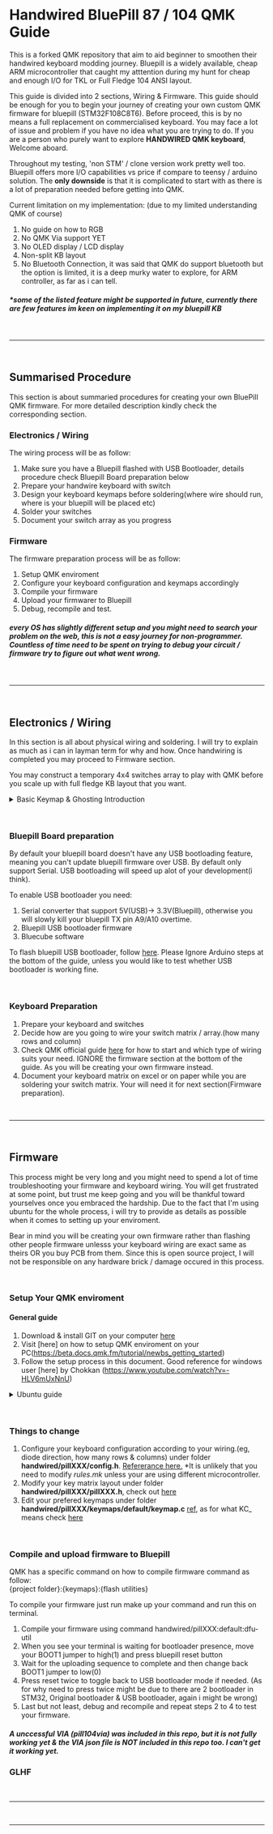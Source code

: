 # Handwired BluePill 87 / 104 QMK Guide
This is a forked QMK repository that aim to aid beginner to smoothen their handwired keyboard modding journey. Bluepill is a widely available, cheap ARM microcontroller that caught my atttention during my hunt for cheap and enough I/O for TKL or Full Fledge 104 ANSI layout. 

This guide is divided into 2 sections, Wiring & Firmware. This guide should be enough for you to begin your journey of creating your own custom QMK firmware for bluepill (STM32F108C8T6). Before proceed, this is by no means a full replacement on commercialised keyboard. You may face a lot of issue and problem if you have no idea what you are trying to do. If you are a person who purely want to explore **HANDWIRED QMK keyboard**, Welcome aboard.  

Throughout my testing, 'non STM' / clone version work pretty well too. Bluepill offers more I/O capabilities vs price if compare to teensy / arduino solution. 
The **only downside** is that it is complicated to start with as there is a lot of preparation needed before  getting into QMK. 

Current limitation on my implementation: (due to my limited understanding QMK of course)
1. No guide on how to RGB
2. No QMK Via support YET
3. No OLED display / LCD display 
4. Non-split KB layout
5. No Bluetooth Connection, it was said that QMK do support bluetooth but the option is limited,  it is a deep murky water to explore, for ARM controller, as far as i can tell. 

##### *some of the listed feature might be supported in future, currently there are few features im keen on implementing it on my bluepill KB
 
 &nbsp; 
 &nbsp; 
 ****
 &nbsp;  
 ## Summarised Procedure 
 This section is about summaried procedures for creating your own BluePill QMK firmware. For more detailed description kindly check the corresponding section. 
### Electronics / Wiring 
The wiring process will be as follow: 
1. Make sure you have a Bluepill flashed with USB Bootloader, details procedure check Bluepill Board preparation below
2. Prepare your handwire keyboard with switch
3. Design your keyboard keymaps before soldering(where wire should run, where is your bluepill will be placed etc)
4. Solder your switches  
5. Document your switch array as you progress 

### Firmware 
The firmware preparation process will be as follow: 
1. Setup QMK enviroment 
2. Configure your keyboard configuration and keymaps accordingly 
3. Compile your firmware
4. Upload your firmwarer to Bluepill
6. Debug, recompile and test.
##### every OS has slightly different setup and you might need to search your problem on the web, this is not a easy journey for non-programmer. Countless of time need to be spent on trying to debug your circuit / firmware try to figure out what went wrong. 
 &nbsp; 
 &nbsp; 
 ****
 &nbsp; 
## Electronics / Wiring
In this section is all about physical wiring and soldering. I will try to explain as much as i can in layman term for why and how. Once handwiring is completed you may proceed to Firmware section. 

You may construct a temporary 4x4 switches array to play with QMK before you scale up with full fledge KB layout that you want. 

<details>
<summary>Basic Keymap &  Ghosting Introduction</summary>

### Switch / Key Matrix(AKA Keymaps)
Due to limited I/O availabe, it is impossible for each switch to have its own 'private access lane' to tell your microcontroller that it was stroke. Instead all switch will connected in a array or grid, consisted of multiple rows and columns. 

Microcontroller will then scan the row and column over and over again to see if any key was struck during scanning. This is where you need to create a grid of your switches and input your switch array / grid as keymaps in QMK

### Anti Ghosting
Anti ghosting is defined as 2 or more neighbouring switches was stroke and due to how switches are connected in a grid, your keyboard though that you stroked additional keys that you didn't. Visit [here](https://beebom.com/keyboard-ghosting-explained/) for detailed explaination on this topic. N key roll over & ghosting might be more complicated than you think it is. 

Possible Solution:      

1. Very important to have good keymap design. General rule will be try to utilse as much I/O as possible for your keymaps. It ease the wiring and ghosting is less likely to occur.    
2. Adding Diode might help. 
3. Enable QMK Anti Ghosting algoritm(not recommended as sometimes might stop you from input certain key combination )
</details>

&nbsp;
&nbsp; 

### Bluepill Board preparation 
By default your bluepill board doesn't have any USB bootloading feature, meaning you can't update bluepill firmware over USB. By default only support Serial. USB bootloading will speed up alot of your development(i think).

To enable USB bootloader you need: 
1. Serial converter that support 5V(USB)-> 3.3V(Bluepill), otherwise you will slowly kill your bluepill TX pin A9/A10 overtime.
2. Bluepill USB bootloader firmware
3. Bluecube software

To flash bluepill USB bootloader, follow [here](https://www.electronicshub.org/how-to-upload-stm32f103c8t6-usb-bootloader/). Please Ignore Arduino steps at the bottom of the guide, unless you would like to test whether USB bootloader is working fine.

&nbsp; 
&nbsp; 

### Keyboard Preparation 
1. Prepare your keyboard and switches
2. Decide how are you going to wire your switch matrix / array.(how many rows and column) 
3. Check QMK official guide [here](https://beta.docs.qmk.fm/using-qmk/guides/keyboard-building/hand_wire) for how to start and which type of wiring suits your need. IGNORE the firmware section at the bottom of the guide. As you will be creating your own firmware instead.
4. Document your keyboard matrix on excel or on paper while you are soldering your switch matrix. Your will need it for next section(Firmware preparation).  
 
 &nbsp; 
 &nbsp; 
 ****
 &nbsp; 
## Firmware 
This process might be very long and you might need to spend a lot of time troubleshooting your firmware and keyboard wiring. You will get frustrated at some point, but trust me keep going and you will be thankful toward yourselves once you embraced the hardship. Due to the fact that I'm using ubuntu for the whole process, i will try to provide as details as possible when it comes to setting up your enviroment. 

Bear in mind you will be creating your own firmware rather than flashing other people firmware unlesss your keyboard wiring are exact same as theirs OR you buy PCB from them. Since this is open source project, I will not be responsible on any hardware brick / damage occured in this process. 

&nbsp;
&nbsp; 

### Setup Your QMK enviroment
#### General guide
1. Download & install GIT on your computer [here](https://git-scm.com/download/)
2. Visit [here] on how to setup QMK enviroment on your PC(https://beta.docs.qmk.fm/tutorial/newbs_getting_started)
3. Follow the setup process in this document. 
Good reference for windows user [here] by  Chokkan (https://www.youtube.com/watch?v=-HLV6mUxNnU)
<details>
<summary>Ubuntu guide</summary>
1. Download GIT on your computer [here](https://git-scm.com/download/)
2. Download (QMK firmware)[https://github.com/qmk/qmk_firmware] code by running **git clone https://github.com/qmk/qmk_firmware.git** on your computer terminal. Details tutorial on how to [git clone](https://www.jcchouinard.com/clone-github-repository-on-windows/)
3. Setup your QMK enviroment depends on your Distro OS.
4. Use Code Editor of your choice(VisualStudio Code, ATOM, Sublime) and open the QMK firmware folder. 
5. Start editing / change according to your keymaps. 

##### Git is a version control and code sharing software. Nothing malicious, you will need git to 'download' QMK code to your computer first. 
</details>

&nbsp;
&nbsp; 

### Things to change
1. Configure your keyboard configuration according to your wiring.(eg, diode direction, how many rows & columns) under folder **handwired/pillXXX/config.h**. [Refererance here.](https://beta.docs.qmk.fm/developing-qmk/qmk-reference/config_options) *It is unlikely that you need to modify *rules.mk* unless your are using different microcontroller.
2. Modify your key matrix layout under folder **handwired/pillXXX/pillXXX.h**, check out [here](https://beta.docs.qmk.fm/configurator/qmk-api/reference_configurator_support)
3. Edit your prefered keymaps under folder **handwired/pillXXX/keymaps/default/keymap.c** [ref](https://beta.docs.qmk.fm/using-qmk/guides/keymap), as for what KC_ means check [here](https://beta.docs.qmk.fm/using-qmk/simple-keycodes)

&nbsp;
&nbsp; 

### Compile and upload firmware to Bluepill
QMK has a specific command on how to compile firmware
command as follow:     
{project folder}:{keymaps}:{flash utilities}

To compile your firmware just run make up your command and run this on terminal. 
1. Compile your firmware using command handwired/pillXXX:default:dfu-util
2. When you see your terminal is waiting for bootloader presence, move your BOOT1 jumper to high(1) and press bluepill reset button
3. Wait for the uploading sequence to complete and then change back BOOT1 jumper to low(0) 
4. Press reset twice to toggle back to USB bootloader mode if needed. (As for why need to press twice might be due to there are 2 bootloader in STM32, Original bootloader & USB bootloader, again i might be wrong)
5. Last but not least, debug and recompile and repeat steps 2 to 4 to test your firmware.

##### A unccessful VIA (pill104via) was included in this repo, but it is not fully working yet & the VIA json file is **NOT** included in this repo too. I can't get it working yet.  
### GLHF
 &nbsp; 
 &nbsp; 
 ***
 &nbsp; 



***
<!-- 
# Quantum Mechanical Keyboard Firmware

[![Current Version](https://img.shields.io/github/tag/qmk/qmk_firmware.svg)](https://github.com/qmk/qmk_firmware/tags)
[![Build Status](https://travis-ci.org/qmk/qmk_firmware.svg?branch=master)](https://travis-ci.org/qmk/qmk_firmware)
[![Discord](https://img.shields.io/discord/440868230475677696.svg)](https://discord.gg/Uq7gcHh)
[![Docs Status](https://img.shields.io/badge/docs-ready-orange.svg)](https://docs.qmk.fm)
[![GitHub contributors](https://img.shields.io/github/contributors/qmk/qmk_firmware.svg)](https://github.com/qmk/qmk_firmware/pulse/monthly)
[![GitHub forks](https://img.shields.io/github/forks/qmk/qmk_firmware.svg?style=social&label=Fork)](https://github.com/qmk/qmk_firmware/)

This is a keyboard firmware based on the [tmk\_keyboard firmware](https://github.com/tmk/tmk_keyboard) with some useful features for Atmel AVR and ARM controllers, and more specifically, the [OLKB product line](https://olkb.com), the [ErgoDox EZ](https://ergodox-ez.com) keyboard, and the [Clueboard product line](https://clueboard.co).

## Documentation

* [See the official documentation on docs.qmk.fm](https://docs.qmk.fm)

The docs are powered by [Docsify](https://docsify.js.org/) and hosted on [GitHub](/docs/). They are also viewable offline; see [Previewing the Documentation](https://docs.qmk.fm/#/contributing?id=previewing-the-documentation) for more details.

You can request changes by making a fork and opening a [pull request](https://github.com/qmk/qmk_firmware/pulls), or by clicking the "Edit this page" link at the bottom of any page.

## Supported Keyboards

* [Planck](/keyboards/planck/)
* [Preonic](/keyboards/preonic/)
* [ErgoDox EZ](/keyboards/ergodox_ez/)
* [Clueboard](/keyboards/clueboard/)
* [Cluepad](/keyboards/clueboard/17/)
* [Atreus](/keyboards/atreus/)

The project also includes community support for [lots of other keyboards](/keyboards/).

## Maintainers

QMK is developed and maintained by Jack Humbert of OLKB with contributions from the community, and of course, [Hasu](https://github.com/tmk). The OLKB product firmwares are maintained by [Jack Humbert](https://github.com/jackhumbert), the Ergodox EZ by [ZSA Technology Labs](https://github.com/zsa), the Clueboard by [Zach White](https://github.com/skullydazed), and the Atreus by [Phil Hagelberg](https://github.com/technomancy).

## Official Website

[qmk.fm](https://qmk.fm) is the official website of QMK, where you can find links to this page, the documentation, and the keyboards supported by QMK. -->
